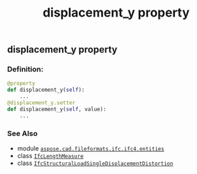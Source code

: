 ﻿---
title: displacement_y property
second_title: Aspose.CAD for Python via .NET API References
description: 
type: docs
weight: 50
url: /python-net/aspose.cad.fileformats.ifc.ifc4.entities/ifcstructuralloadsingledisplacementdistortion/displacement_y/
is_root: false
---

## displacement_y property

### Definition:
```python
@property
def displacement_y(self):
    ...
@displacement_y.setter
def displacement_y(self, value):
    ...
```

### See Also
* module [`aspose.cad.fileformats.ifc.ifc4.entities`](../../)
* class [`IfcLengthMeasure`](/cad/python-net/aspose.cad.fileformats.ifc.ifc4.types/ifclengthmeasure)
* class [`IfcStructuralLoadSingleDisplacementDistortion`](/cad/python-net/aspose.cad.fileformats.ifc.ifc4.entities/ifcstructuralloadsingledisplacementdistortion)

